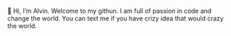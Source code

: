 👋 Hi, I’m Alvin. Welcome to my githun. I am full of passion in code and change the world. You can text me if you have crizy idea that would crazy the world.

